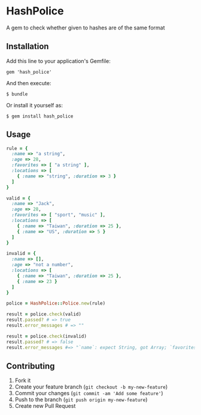 # HashPolice
A gem to check whether given to hashes are of the same format

## Installation

Add this line to your application's Gemfile:

    gem 'hash_police'

And then execute:

    $ bundle

Or install it yourself as:

    $ gem install hash_police

## Usage

```ruby
rule = {
  :name => "a string",
  :age => 28,
  :favorites => [ "a string" ],
  :locations => [
    { :name => "string", :duration => 3 }
  ]
}

valid = {
  :name => "Jack",
  :age => 28,
  :favorites => [ "sport", "music" ],
  :locations => [
    { :name => "Taiwan", :duration => 25 },
    { :name => "US", :duration => 5 }
  ]
}

invalid = {
  :name => [],
  :age => "not a number",
  :locations => [
    { :name => "Taiwan", :duration => 25 },
    { :name => 23 }
  ]
}

police = HashPolice::Police.new(rule)

result = police.check(valid)
result.passed? # => true
result.error_messages # => ""

result = police.check(invalid)
result.passed? # => false
result.error_messages #=> "`name`: expect String, got Array; `favorites`: missing; `locations.1.name`: expect String, got Array; `locations.1.duration`: missing"
```

## Contributing

1. Fork it
2. Create your feature branch (`git checkout -b my-new-feature`)
3. Commit your changes (`git commit -am 'Add some feature'`)
4. Push to the branch (`git push origin my-new-feature`)
5. Create new Pull Request
